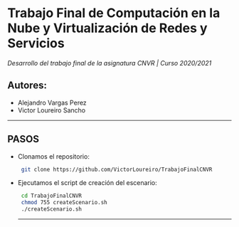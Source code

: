 # Trabajo Final de Computación en la Nube y Virtualización de Redes y Servicios
*Desarrollo del trabajo final de la asignatura CNVR | Curso 2020/2021*
## Autores: 
- Alejandro Vargas Perez
- Victor Loureiro Sancho
------------

## PASOS
- Clonamos el repositorio:
	 ```sh
	  git clone https://github.com/VictorLoureiro/TrabajoFinalCNVR
	```
- Ejecutamos el script de creación del escenario:
	 ```sh
	  cd TrabajoFinalCNVR
	  chmod 755 createScenario.sh
	  ./createScenario.sh
	```

  ------------
